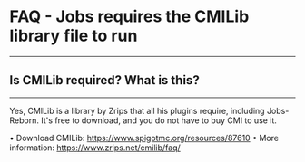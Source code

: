 # FAQ - Jobs requires the CMILib library file to run

<topMenu>

---

## Is CMILib required? What is this?

---

Yes, CMILib is a library by Zrips that all his plugins require, including Jobs-Reborn. It's free to download, and you do not have to buy CMI to use it.

 • Download CMILib: https://www.spigotmc.org/resources/87610
 • More information: https://www.zrips.net/cmilib/faq/